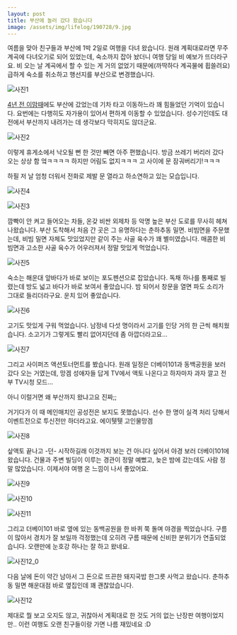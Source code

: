 ```yaml
---
layout: post
title: 부산에 놀러 갔다 왔습니다
image: /assets/img/lifelog/190728/9.jpg
---
```


여름을 맞아 친구들과 부산에 1박 2일로 여행을 다녀 왔습니다.
원래 계획대로라면 무주 계곡에 다녀오기로 되어 있었는데, 숙소까지 잡아 놨더니 여행 당일 비 예보가 뜨더라구요.
비 오는 날 계곡에서 할 수 있는 게 거의 없었기 때문에(까딱하다 계곡물에 휩쓸려요) 급하게 숙소를 취소하고 행선지를 부산으로 변경했습니다.

![사진1](/assets/img/lifelog/190728/1.jpg)

[4년 전 이맘때](https://blog.naver.com/dpdlrnsdla/220456194938)에도 부산에 갔었는데 기차 타고 이동하느라 꽤 힘들었던 기억이 있습니다.
요번에는 다행히도 자가용이 있어서 편하게 이동할 수 있었습니다. 성수기인데도 대전에서 부산까지 내려가는 데 생각보다 막히지도 않더군요.

![사진2](/assets/img/lifelog/190728/2.jpg)

이렇게 휴게소에서 낙오될 뻔 한 것만 빼면 아주 편했습니다.
방금 쓰레기 버리러 갔다 오는 상상 함 엌ㅋㅋㅋㅋ 하지만 어림도 없지ㅋㅋㅋ 고 사이에 문 잠궈버리기!ㅋㅋㅋ

하필 저 날 엄청 더워서 전화로 제발 문 열라고 하소연하고 있는 모습입니다.

![사진4](/assets/img/lifelog/190728/4.jpg)

![사진3](/assets/img/lifelog/190728/3.jpg)

깜빡이 안 켜고 들어오는 차들, 온갖 비싼 외제차 등 악명 높은 부산 도로를 무사히 헤쳐나왔습니다.
부산 도착해서 처음 간 곳은 그 유명하다는 춘하추동 밀면. 비빔면을 주문했는데, 비빔 밀면 자체도 맛있었지만 같이 주는 사골 육수가 꽤 별미였습니다.
매콤한 비빔면과 고소한 사골 육수가 어우러져서 정말 맛있게 먹었습니다.

![사진5](/assets/img/lifelog/190728/5.jpg)

숙소는 해운대 앞바다가 바로 보이는 포도펜션으로 잡았습니다. 독채 하나를 통째로 빌렸는데 방도 넓고 바다가 바로 보여서 좋았습니다.
밤 되어서 창문을 열면 파도 소리가 그대로 들리더라구요. 운치 있어 좋았습니다.

![사진6](/assets/img/lifelog/190728/6.jpg)

고기도 맛있게 구워 먹었습니다. 남정네 다섯 명이라서 고기를 인당 거의 한 근씩 해치웠습니다. 소고기가 그렇게도 빨리 없어지던데 좀 아깝더라고요…

![사진7](/assets/img/lifelog/190728/7.jpg)

그리고 사이퍼즈 액션토너먼트를 봤습니다. 원래 일정은 더베이101과 동백공원을 보러 갔다 오는 거였는데,
망겜 성애자들 답게 TV에서 액토 나온다고 하자마자 과자 깔고 전부 TV시청 모드...

아니 이럴거면 왜 부산까지 왔냐고요 진짜;;

거기다가 이 때 메인매치인 공성전은 보지도 못했습니다.
선수 한 명이 실격 처리 당해서 이벤트전으로 투신전만 하더라고요. 에이퉷퉷 고인물망겜

![사진8](/assets/img/lifelog/190728/8.jpg)

샆액토 끝나고 -던- 시작하길래 이것까지 보는 건 아니다 싶어서 야경 보러 더베이101에 왔습니다.
건물과 주변 빌딩이 이루는 경관이 정말 예뻤고, 늦은 밤에 갔는데도 사람 정말 많았습니다.
이제서야 여행 온 느낌이 나서 좋았어요.

![사진9](/assets/img/lifelog/190728/9.jpg)

![사진10](/assets/img/lifelog/190728/10.jpg)

![사진11](/assets/img/lifelog/190728/11.jpg)

그리고 더베이101 바로 옆에 있는 동백공원을 한 바퀴 쭉 돌며 야경을 찍었습니다.
구름이 많아서 경치가 잘 보일까 걱정했는데 오히려 구름 때문에 신비한 분위기가 연출되었습니다. 오랜만에 눈호강 하나는 잘 하고 왔네요.

![사진12_0](/assets/img/lifelog/190728/12_0.jpg)

다음 날에 돈이 약간 남아서 그 돈으로 뜨끈한 돼지국밥 한그릇 사먹고 왔습니다.
춘하추동 밀면 해운대점 바로 옆집인데 꽤 괜찮았습니다.

![사진12](/assets/img/lifelog/190728/12.jpg)

제대로 뭘 보고 오지도 않고, 귀찮아서 계획대로 한 것도 거의 없는 난장판 여행이었지만..
이런 여행도 오랜 친구들이랑 가면 나름 재밌네요 :D
